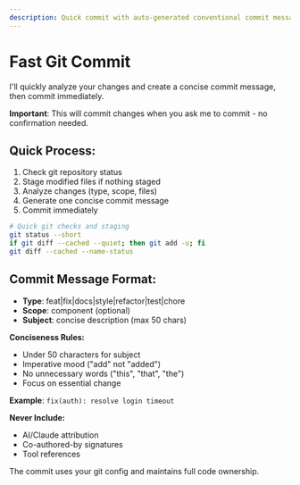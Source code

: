 ```yaml
---
description: Quick commit with auto-generated conventional commit message
---
```


# Fast Git Commit

I'll quickly analyze your changes and create a concise commit message, then commit immediately.

**Important**: This will commit changes when you ask me to commit - no confirmation needed.

## Quick Process:
1. Check git repository status
2. Stage modified files if nothing staged
3. Analyze changes (type, scope, files)
4. Generate one concise commit message
5. Commit immediately

```bash
# Quick git checks and staging
git status --short
if git diff --cached --quiet; then git add -u; fi
git diff --cached --name-status
```

## Commit Message Format:
- **Type**: feat|fix|docs|style|refactor|test|chore
- **Scope**: component (optional)
- **Subject**: concise description (max 50 chars)

**Conciseness Rules:**
- Under 50 characters for subject
- Imperative mood ("add" not "added")
- No unnecessary words ("this", "that", "the")
- Focus on essential change

**Example**: `fix(auth): resolve login timeout`

**Never Include:**
- AI/Claude attribution
- Co-authored-by signatures
- Tool references

The commit uses your git config and maintains full code ownership.